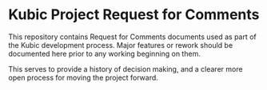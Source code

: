 # Kubic Project Request for Comments

This repository contains Request for Comments documents used as part of the Kubic
development process. Major features or rework should be documented here prior to
any working beginning on them.

This serves to provide a history of decision making, and a clearer more open
process for moving the project forward.
